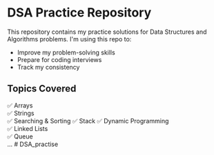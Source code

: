 # DSA Practice Repository

This repository contains my practice solutions for Data Structures and Algorithms problems. I'm using this repo to:

- Improve my problem-solving skills
- Prepare for coding interviews
- Track my consistency

## Topics Covered
✅ Arrays  
✅ Strings  
✅ Searching & Sorting
✅ Stack 
✅ Dynamic Programming  
✅ Linked Lists  
✅ Queue  
...
#   D S A _ p r a c t i s e  
 